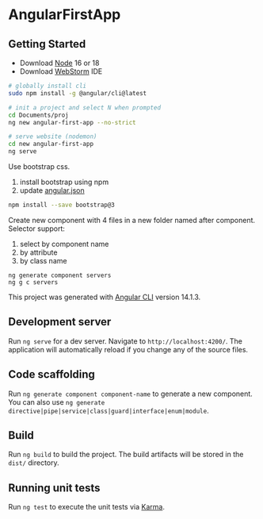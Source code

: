 # AngularFirstApp

## Getting Started

- Download [Node](https://nodejs.org/en/) 16 or 18
- Download [WebStorm](https://www.jetbrains.com/webstorm/) IDE

```bash
# globally install cli
sudo npm install -g @angular/cli@latest

# init a project and select N when prompted
cd Documents/proj
ng new angular-first-app --no-strict

# serve website (nodemon)
cd new angular-first-app
ng serve
```

Use bootstrap css.

1. install bootstrap using npm
2. update [angular.json](./angular.json)

```bash
npm install --save bootstrap@3
```

Create new component with 4 files in a new folder named after component. Selector support:

1. select by component name
2. by attribute
3. by class name

```
ng generate component servers
ng g c servers
```

This project was generated with [Angular CLI](https://github.com/angular/angular-cli) version 14.1.3.

## Development server

Run `ng serve` for a dev server. Navigate to `http://localhost:4200/`. The application will automatically reload if you change any of the source files.

## Code scaffolding

Run `ng generate component component-name` to generate a new component. You can also use `ng generate directive|pipe|service|class|guard|interface|enum|module`.

## Build

Run `ng build` to build the project. The build artifacts will be stored in the `dist/` directory.

## Running unit tests

Run `ng test` to execute the unit tests via [Karma](https://karma-runner.github.io).
